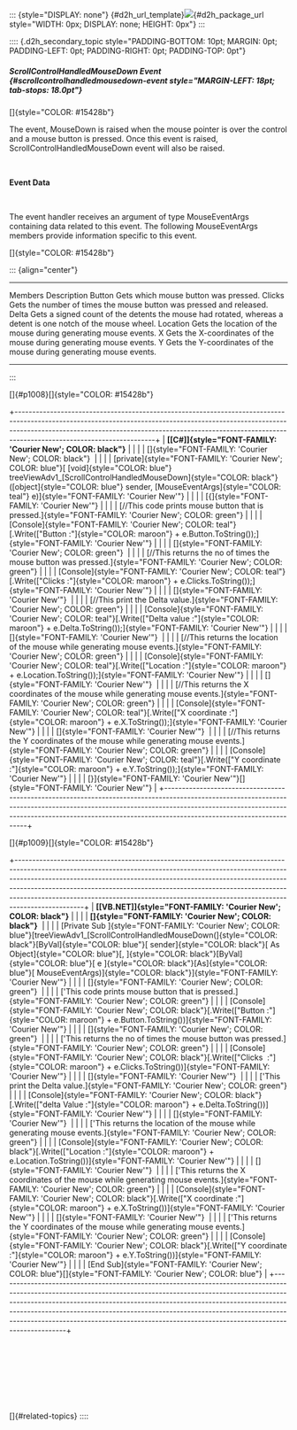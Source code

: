 ::: {style="DISPLAY: none"}
[](ms-xhelp:///?Id=d2h_url_template){#d2h_url_template}![](!package_url!){#d2h_package_url style="WIDTH: 0px; DISPLAY: none; HEIGHT: 0px"}
:::

:::: {.d2h_secondary_topic style="PADDING-BOTTOM: 10pt; MARGIN: 0pt; PADDING-LEFT: 0pt; PADDING-RIGHT: 0pt; PADDING-TOP: 0pt"}
##### ScrollControlHandledMouseDown Event {#scrollcontrolhandledmousedown-event style="MARGIN-LEFT: 18pt; tab-stops: 18.0pt"}

[]{style="COLOR: #15428b"} 

The event, MouseDown is raised when the mouse pointer is over the control and a mouse button is pressed. Once this event is raised, ScrollControlHandledMouseDown event will also be raised.

 

**Event Data**

 

The event handler receives an argument of type MouseEventArgs containing data related to this event. The following MouseEventArgs members provide information specific to this event.

[]{style="COLOR: #15428b"} 

::: {align="center"}
  ---------- -------------------------------------------------------------------------------------------------------------
  Members    Description
  Button     Gets which mouse button was pressed.
  Clicks     Gets the number of times the mouse button was pressed and released.
  Delta      Gets a signed count of the detents the mouse had rotated, whereas a detent is one notch of the mouse wheel.
  Location   Gets the location of the mouse during generating mouse events.
  X          Gets the X-coordinates of the mouse during generating mouse events.
  Y          Gets the Y-coordinates of the mouse during generating mouse events.
  ---------- -------------------------------------------------------------------------------------------------------------
:::

[]{#p1008}[]{style="COLOR: #15428b"} 

+---------------------------------------------------------------------------------------------------------------------------------------------------------------------------------------------------------------------------------------------------------------------------------+
| **[\[C#\]]{style="FONT-FAMILY: 'Courier New'; COLOR: black"}**                                                                                                                                                                                                                  |
|                                                                                                                                                                                                                                                                                 |
| []{style="FONT-FAMILY: 'Courier New'; COLOR: black"}                                                                                                                                                                                                                            |
|                                                                                                                                                                                                                                                                                 |
| [private]{style="FONT-FAMILY: 'Courier New'; COLOR: blue"}[ [void]{style="COLOR: blue"} treeViewAdv1\_[ScrollControlHandledMouseDown]{style="COLOR: black"}([object]{style="COLOR: blue"} sender, [MouseEventArgs]{style="COLOR: teal"} e)]{style="FONT-FAMILY: 'Courier New'"} |
|                                                                                                                                                                                                                                                                                 |
| [{]{style="FONT-FAMILY: 'Courier New'"}                                                                                                                                                                                                                                         |
|                                                                                                                                                                                                                                                                                 |
| [//This code prints mouse button that is pressed.]{style="FONT-FAMILY: 'Courier New'; COLOR: green"}                                                                                                                                                                            |
|                                                                                                                                                                                                                                                                                 |
| [Console]{style="FONT-FAMILY: 'Courier New'; COLOR: teal"}[.Write([\"Button :\"]{style="COLOR: maroon"} + e.Button.ToString());]{style="FONT-FAMILY: 'Courier New'"}                                                                                                            |
|                                                                                                                                                                                                                                                                                 |
| []{style="FONT-FAMILY: 'Courier New'; COLOR: green"}                                                                                                                                                                                                                            |
|                                                                                                                                                                                                                                                                                 |
| [//This returns the no of times the mouse button was pressed.]{style="FONT-FAMILY: 'Courier New'; COLOR: green"}                                                                                                                                                                |
|                                                                                                                                                                                                                                                                                 |
| [Console]{style="FONT-FAMILY: 'Courier New'; COLOR: teal"}[.Write([\"Clicks :\"]{style="COLOR: maroon"} + e.Clicks.ToString());]{style="FONT-FAMILY: 'Courier New'"}                                                                                                            |
|                                                                                                                                                                                                                                                                                 |
| []{style="FONT-FAMILY: 'Courier New'"}                                                                                                                                                                                                                                          |
|                                                                                                                                                                                                                                                                                 |
| [//This print the Delta value.]{style="FONT-FAMILY: 'Courier New'; COLOR: green"}                                                                                                                                                                                               |
|                                                                                                                                                                                                                                                                                 |
| [Console]{style="FONT-FAMILY: 'Courier New'; COLOR: teal"}[.Write([\"Delta value :\"]{style="COLOR: maroon"} + e.Delta.ToString());]{style="FONT-FAMILY: 'Courier New'"}                                                                                                        |
|                                                                                                                                                                                                                                                                                 |
| []{style="FONT-FAMILY: 'Courier New'"}                                                                                                                                                                                                                                          |
|                                                                                                                                                                                                                                                                                 |
| [//This returns the location of the mouse while generating mouse events.]{style="FONT-FAMILY: 'Courier New'; COLOR: green"}                                                                                                                                                     |
|                                                                                                                                                                                                                                                                                 |
| [Console]{style="FONT-FAMILY: 'Courier New'; COLOR: teal"}[.Write([\"Location :\"]{style="COLOR: maroon"} + e.Location.ToString());]{style="FONT-FAMILY: 'Courier New'"}                                                                                                        |
|                                                                                                                                                                                                                                                                                 |
| []{style="FONT-FAMILY: 'Courier New'"}                                                                                                                                                                                                                                          |
|                                                                                                                                                                                                                                                                                 |
| [//This returns the X coordinates of the mouse while generating mouse events.]{style="FONT-FAMILY: 'Courier New'; COLOR: green"}                                                                                                                                                |
|                                                                                                                                                                                                                                                                                 |
| [Console]{style="FONT-FAMILY: 'Courier New'; COLOR: teal"}[.Write([\"X coordinate :\"]{style="COLOR: maroon"} + e.X.ToString());]{style="FONT-FAMILY: 'Courier New'"}                                                                                                           |
|                                                                                                                                                                                                                                                                                 |
| []{style="FONT-FAMILY: 'Courier New'"}                                                                                                                                                                                                                                          |
|                                                                                                                                                                                                                                                                                 |
| [//This returns the Y coordinates of the mouse while generating mouse events.]{style="FONT-FAMILY: 'Courier New'; COLOR: green"}                                                                                                                                                |
|                                                                                                                                                                                                                                                                                 |
| [Console]{style="FONT-FAMILY: 'Courier New'; COLOR: teal"}[.Write([\"Y coordinate :\"]{style="COLOR: maroon"} + e.Y.ToString());]{style="FONT-FAMILY: 'Courier New'"}                                                                                                           |
|                                                                                                                                                                                                                                                                                 |
| [}]{style="FONT-FAMILY: 'Courier New'"}[]{style="FONT-FAMILY: 'Courier New'"}                                                                                                                                                                                                   |
+---------------------------------------------------------------------------------------------------------------------------------------------------------------------------------------------------------------------------------------------------------------------------------+

[]{#p1009}[]{style="COLOR: #15428b"} 

+-------------------------------------------------------------------------------------------------------------------------------------------------------------------------------------------------------------------------------------------------------------------------------------------------------------------------------------------------------------------------------------------------------------------------+
| **[\[VB.NET\]]{style="FONT-FAMILY: 'Courier New'; COLOR: black"}**                                                                                                                                                                                                                                                                                                                                                      |
|                                                                                                                                                                                                                                                                                                                                                                                                                         |
| **[]{style="FONT-FAMILY: 'Courier New'; COLOR: black"}**                                                                                                                                                                                                                                                                                                                                                                |
|                                                                                                                                                                                                                                                                                                                                                                                                                         |
| [Private Sub ]{style="FONT-FAMILY: 'Courier New'; COLOR: blue"}[treeViewAdv1\_[ScrollControlHandledMouseDown(]{style="COLOR: black"}[ByVal]{style="COLOR: blue"}[ sender]{style="COLOR: black"}[ As Object]{style="COLOR: blue"}[, ]{style="COLOR: black"}[ByVal]{style="COLOR: blue"}[ e ]{style="COLOR: black"}[As]{style="COLOR: blue"}[ MouseEventArgs)]{style="COLOR: black"}]{style="FONT-FAMILY: 'Courier New'"} |
|                                                                                                                                                                                                                                                                                                                                                                                                                         |
| []{style="FONT-FAMILY: 'Courier New'; COLOR: green"}                                                                                                                                                                                                                                                                                                                                                                    |
|                                                                                                                                                                                                                                                                                                                                                                                                                         |
| [\'This code prints mouse button that is pressed.]{style="FONT-FAMILY: 'Courier New'; COLOR: green"}                                                                                                                                                                                                                                                                                                                    |
|                                                                                                                                                                                                                                                                                                                                                                                                                         |
| [Console]{style="FONT-FAMILY: 'Courier New'; COLOR: black"}[.Write([\"Button :\"]{style="COLOR: maroon"} + e.Button.ToString())]{style="FONT-FAMILY: 'Courier New'"}                                                                                                                                                                                                                                                    |
|                                                                                                                                                                                                                                                                                                                                                                                                                         |
| []{style="FONT-FAMILY: 'Courier New'; COLOR: green"}                                                                                                                                                                                                                                                                                                                                                                    |
|                                                                                                                                                                                                                                                                                                                                                                                                                         |
| [\'This returns the no of times the mouse button was pressed.]{style="FONT-FAMILY: 'Courier New'; COLOR: green"}                                                                                                                                                                                                                                                                                                        |
|                                                                                                                                                                                                                                                                                                                                                                                                                         |
| [Console]{style="FONT-FAMILY: 'Courier New'; COLOR: black"}[.Write([\"Clicks  :\"]{style="COLOR: maroon"} + e.Clicks.ToString())]{style="FONT-FAMILY: 'Courier New'"}                                                                                                                                                                                                                                                   |
|                                                                                                                                                                                                                                                                                                                                                                                                                         |
| []{style="FONT-FAMILY: 'Courier New'"}                                                                                                                                                                                                                                                                                                                                                                                  |
|                                                                                                                                                                                                                                                                                                                                                                                                                         |
| [\'This print the Delta value.]{style="FONT-FAMILY: 'Courier New'; COLOR: green"}                                                                                                                                                                                                                                                                                                                                       |
|                                                                                                                                                                                                                                                                                                                                                                                                                         |
| [Console]{style="FONT-FAMILY: 'Courier New'; COLOR: black"}[.Write([\"delta Value :\"]{style="COLOR: maroon"} + e.Delta.ToString())]{style="FONT-FAMILY: 'Courier New'"}                                                                                                                                                                                                                                                |
|                                                                                                                                                                                                                                                                                                                                                                                                                         |
| []{style="FONT-FAMILY: 'Courier New'"}                                                                                                                                                                                                                                                                                                                                                                                  |
|                                                                                                                                                                                                                                                                                                                                                                                                                         |
| [\'This returns the location of the mouse while generating mouse events.]{style="FONT-FAMILY: 'Courier New'; COLOR: green"}                                                                                                                                                                                                                                                                                             |
|                                                                                                                                                                                                                                                                                                                                                                                                                         |
| [Console]{style="FONT-FAMILY: 'Courier New'; COLOR: black"}[.Write([\"Location :\"]{style="COLOR: maroon"} + e.Location.ToString())]{style="FONT-FAMILY: 'Courier New'"}                                                                                                                                                                                                                                                |
|                                                                                                                                                                                                                                                                                                                                                                                                                         |
| []{style="FONT-FAMILY: 'Courier New'"}                                                                                                                                                                                                                                                                                                                                                                                  |
|                                                                                                                                                                                                                                                                                                                                                                                                                         |
| [\'This returns the X coordinates of the mouse while generating mouse events.]{style="FONT-FAMILY: 'Courier New'; COLOR: green"}                                                                                                                                                                                                                                                                                        |
|                                                                                                                                                                                                                                                                                                                                                                                                                         |
| [Console]{style="FONT-FAMILY: 'Courier New'; COLOR: black"}[.Write([\"X coordinate :\"]{style="COLOR: maroon"} + e.X.ToString())]{style="FONT-FAMILY: 'Courier New'"}                                                                                                                                                                                                                                                   |
|                                                                                                                                                                                                                                                                                                                                                                                                                         |
| []{style="FONT-FAMILY: 'Courier New'"}                                                                                                                                                                                                                                                                                                                                                                                  |
|                                                                                                                                                                                                                                                                                                                                                                                                                         |
| [\'This returns the Y coordinates of the mouse while generating mouse events.]{style="FONT-FAMILY: 'Courier New'; COLOR: green"}                                                                                                                                                                                                                                                                                        |
|                                                                                                                                                                                                                                                                                                                                                                                                                         |
| [Console]{style="FONT-FAMILY: 'Courier New'; COLOR: black"}[.Write([\"Y coordinate :\"]{style="COLOR: maroon"} + e.Y.ToString())]{style="FONT-FAMILY: 'Courier New'"}                                                                                                                                                                                                                                                   |
|                                                                                                                                                                                                                                                                                                                                                                                                                         |
| [End Sub]{style="FONT-FAMILY: 'Courier New'; COLOR: blue"}[]{style="FONT-FAMILY: 'Courier New'; COLOR: blue"}                                                                                                                                                                                                                                                                                                           |
+-------------------------------------------------------------------------------------------------------------------------------------------------------------------------------------------------------------------------------------------------------------------------------------------------------------------------------------------------------------------------------------------------------------------------+

 

 

 

 

[]{#related-topics}
::::
